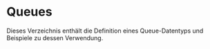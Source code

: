 # Queues

Dieses Verzeichnis enthält die Definition eines Queue-Datentyps
und Beispiele zu dessen Verwendung.
